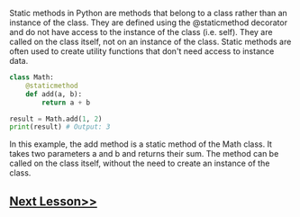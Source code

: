 Static methods in Python are methods that belong to a class rather than an instance of the class. They are defined using the @staticmethod decorator and do not have access to the instance of the class (i.e. self). They are called on the class itself, not on an instance of the class. Static methods are often used to create utility functions that don't need access to instance data.

```python
class Math:
    @staticmethod
    def add(a, b):
        return a + b

result = Math.add(1, 2)
print(result) # Output: 3
```
In this example, the add method is a static method of the Math class. It takes two parameters a and b and returns their sum. The method can be called on the class itself, without the need to create an instance of the class.
## [Next Lesson>>](https://github.com/Harshita1303/Python-CodewithHarry/blob/main/66-Day-66-Instance-vs-Class-variables/.tutorial/Tutorial.md)
